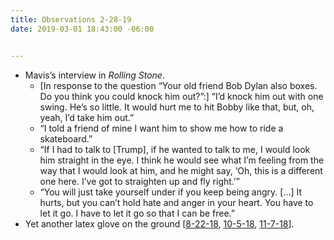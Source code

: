 ```yaml
---
title: Observations 2-28-19
date: 2019-03-01 18:43:00 -06:00


---
```


- Mavis’s interview in *Rolling Stone*.
	- [In response to the question “Your old friend Bob Dylan also boxes. Do you think you could knock him out?”:] “I’d knock him out with one swing. He’s so little. It would hurt me to hit Bobby like that, but, oh, yeah, I’d take him out.”
	- “I told a friend of mine I want him to show me how to ride a skateboard.”
	- “If I had to talk to [Trump], if he wanted to talk to me, I would look him straight in the eye. I think he would see what I’m feeling from the way that I would look at him, and he might say, ‘Oh, this is a different one here. I’ve got to straighten up and fly right.’”
	- “You will just take yourself under if you keep being angry. […] It hurts, but you can’t hold hate and anger in your heart. You have to let it go. I have to let it go so that I can be free.”
- Yet another latex glove on the ground [[8-22-18](https://spencertweedy.com/observations/082218.html), [10-5-18](https://spencertweedy.com/observations/100518.html), [11-7-18](https://spencertweedy.com/observations/110718.html)].